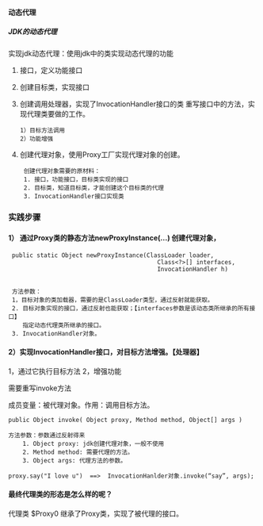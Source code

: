 #### 动态代理

##### JDK的动态代理

实现jdk动态代理：使用jdk中的类实现动态代理的功能

1. 接口，定义功能接口
2. 创建目标类，实现接口
3. 创建调用处理器，实现了InvocationHandler接口的类
   重写接口中的方法，实现代理类要做的工作。
        
       1）目标方法调用
       2）功能增强

4. 创建代理对象，使用Proxy工厂实现代理对象的创建。

        创建代理对象需要的原材料：
        1. 接口，功能接口，目标类实现的接口
        2. 目标类，知道目标类，才能创建这个目标类的代理
        3. InvocationHandler接口实现类


### 实践步骤


#### 1） 通过Proxy类的静态方法newProxyInstance(...) 创建代理对象，

     public static Object newProxyInstance(ClassLoader loader,
                                              Class<?>[] interfaces,
                                              InvocationHandler h)
                                              
                                              
     方法参数：
     1，目标对象的类加载器，需要的是ClassLoader类型，通过反射就能获取。
     2. 目标对象实现的接口，通过反射也能获取；【interfaces参数是该动态类所继承的所有接口】
        指定动态代理类所继承的接口。
     3. InvocationHandler对象。   


                                              
#### 2）实现InvocationHandler接口，对目标方法增强。【处理器】

   1，通过它执行目标方法
   2，增强功能
    
   需要重写invoke方法
   
   成员变量：被代理对象。作用：调用目标方法。
   
    public Object invoke( Object proxy, Method method, Object[] args )
    
    方法参数：参数通过反射得来
        1. Object proxy: jdk创建代理对象，一般不使用
        2. Method method: 需要代理的方法。
        3. Object args: 代理方法的参数。
        
    proxy.say("I love u")  ==>  InvocationHanlder对象.invoke(“say”, args);
    
    
#### 最终代理类的形态是怎么样的呢？

代理类 $Proxy0 继承了Proxy类，实现了被代理的接口。

        
    
    
    
    

    

